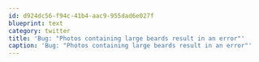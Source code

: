 ```yaml
---
id: d924dc56-f94c-41b4-aac9-955dad6e027f
blueprint: text
category: twitter
title: 'Bug: "Photos containing large beards result in an error"'
caption: 'Bug: "Photos containing large beards result in an error"'
---
```

